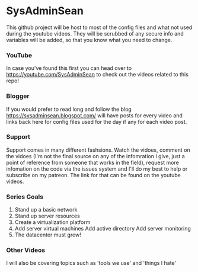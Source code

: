 # SysAdminSean 
This github project will be host to most of the config files and what not used during the youtube videos.  They will be scrubbed of any secure info and variables will be added, so that you know what you need to change.

### YouTube
In case you've found this first you can head over to https://youtube.com/SysAdminSean to check out the videos related to this repo!

### Blogger
If you would prefer to read long and follow the blog https://sysadminsean.blogspot.com/ will have posts for every video and links back here for config files used for the day if any for each video post.

### Support
Support comes in many different fashsions.  Watch the vidoes, comment on the vidoes (I'm not the final source on any of the infomration I give, just a point of reference from someone that works in the field), request more infomation on the code via the issues system and I'll do my best to help or subscribe on my patreon.  The link for that can be found on the youtube videos.

### Series Goals
1. Stand up a basic network
2. Stand up server resources
3. Create a virtualization platform
4. Add server virtual machines
  Add active directory
  Add server monitoring
5. The datacenter must grow!
  
### Other Videos
I will also be covering topics such as 'tools we use' and 'things I hate'
